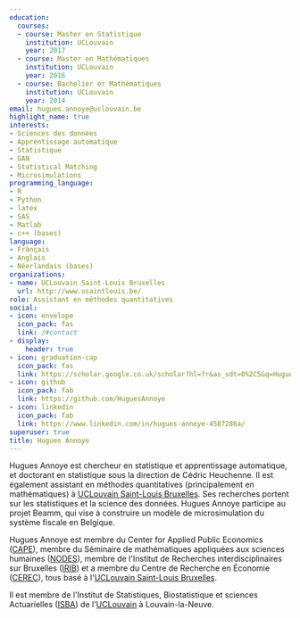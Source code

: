 ```yaml
---
education:
  courses:
  - course: Master en Statistique
    institution: UCLouvain
    year: 2017
  - course: Master en Mathématiques
    institution: UCLouvain
    year: 2016
  - course: Bachelier er Mathématiques
    institution: UCLouvain
    year: 2014
email: hugues.annoye@uclouvain.be
highlight_name: true
interests:
- Sciences des données
- Apprentissage automatique
- Statistique
- GAN
- Statistical Matching
- Microsimulations
programming_language:
- R
- Python
- latex
- SAS
- Matlab 
- c++ (bases)
language:
- Frànçais
- Anglais 
- Néerlandais (bases)
organizations:
- name: UCLouvain Saint-Louis Bruxelles
  url: http://www.usaintlouis.be/
role: Assistant en méthodes quantitatives 
social:
- icon: envelope
  icon_pack: fas
  link: /#contact
- display:
    header: true
- icon: graduation-cap
  icon_pack: fas
  link: https://scholar.google.co.uk/scholar?hl=fr&as_sdt=0%2C5&q=Hugues+Annoye&oq=Hugu
- icon: github
  icon_pack: fab
  link: https://github.com/HuguesAnnoye
- icon: linkedin
  icon_pack: fab
  link: https://www.linkedin.com/in/hugues-annoye-4587286a/
superuser: true
title: Hugues Annoye
---
```


Hugues Annoye est chercheur en statistique et apprentissage automatique, et doctorant en statistique sous la direction de Cédric Heuchenne. Il est également assistant en méthodes quantitatives (principalement en mathématiques) à <a href="https://www.usaintlouis.be">UCLouvain Saint-Louis Bruxelles</a>.  Ses recherches portent sur les statistiques et la science des données. 
Hugues Annoye participe au projet Beamm, qui vise à construire un modèle de microsimulation du système fiscale en Belgique. 
 

Hugues Annoye est membre du Center for Applied Public Economics (<a href="https://cape-saintlouis.be/">CAPE</a>), membre du Séminaire de mathématiques appliquées aux sciences humaines (<a href="https://www3.usaintlouis.be/4DACTION/rechw_detail_unite/11/F">NODES</a>), membre de l'Institut de Recherches interdisciplinaires sur Bruxelles (<a href="https://irib.be">IRIB</a>) et a membre du Centre de Recherche en Économie (<a href="https://cerec.be">CEREC</a>), tous basé à l'<a href="https://www.usaintlouis.be">UCLouvain Saint-Louis Bruxelles</a>. 

Il est membre de l'Institut de Statistiques, Biostatistique et sciences Actuarielles (<a href="https://uclouvain.be/en/research-institutes/lidam/isba">ISBA</a>) de l'<a href="https://uclouvain.be/en/index.html">UCLouvain</a> à Louvain-la-Neuve.

